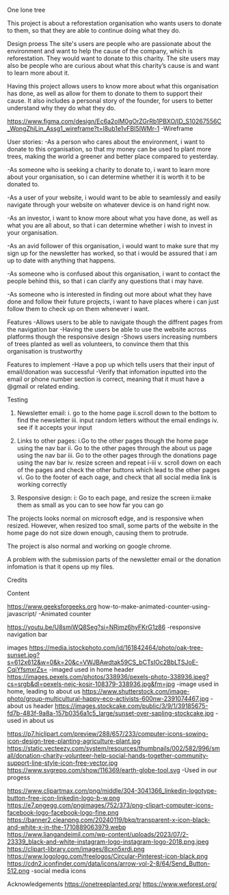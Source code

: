 One lone tree

This project is about a reforestation organisation who wants users to donate to them, so that they are able to continue doing what they do.

Design proess
The site's users are people who are passionate about the environment and want to help the cause of the company, which is reforestation. They would want to donate to this charity. The site users may also be people who are curious about what this charity’s cause is and want to learn more about it.

Having this project allows users to know more about what this organisation has done, as well as allow for them to donate to them to support their cause. It also includes a personal story of the founder, for users to better understand why they do what they do.

https://www.figma.com/design/Ec6a2olM0gOrZGrRb1PBXO/ID_S10267556C_WongZhiLin_Assg1_wireframe?t=l8ub1e1vFBI5IWMr-1
-Wireframe

User stories:
-As a person who cares about the environment, i want to donate to this organisation, so that my money can be used to plant more trees, making the world a greener and better place compared to yesterday.

-As someone who is seeking a charity to donate to, i want to learn more about your organisation, so i can determine whether it is worth it to be donated to.

-As a user of your website, i would want to be able to seamlessly and easily navigate through your website on whatever device is on hand right now.

-As an investor, i want to know more about what you have done, as well as what you are all about, so that i can determine whether i wish to invest in your organisation.

-As an avid follower of this organisation, i would want to make sure that my sign up for the newsletter has worked, so that i would be assured that i am up to date with anything that happens.

-As someone who is confused about this organisation, i want to contact the people behind this, so that i can clarify any questions that i may have.

-As someone who is interested in finding out more about what they have done and follow their future projects, i want to have places where i can just follow them to check up on them whenever i want.




Features
-Allows users to be able to navigate though the diffrent pages from the navigation bar
-Having the users be able to use the website across platforms though the responsive design
-Shows users increasing numbers of trees planted as well as volunteers, to convince them that this organisation is trustworthy

Features to implement
-Have a pop up which tells users that their input of email/donation was successful
-Verify that infomation inputted into the email or phone number section is correct, meaning that it must have a @gmail or related ending.





Testing

1) Newsletter email:
i. go to the home page
ii.scroll down to the bottom to find the newsletter
iii. input random letters without the email endings
iv. see if it accepts your input

2) Links to other pages:
i.Go to the other pages though the home page using the nav bar
ii. Go to the other pages through the about us page using the nav bar
iii. Go to the other pages through the donations page using the nav bar
iv. resize screen and repeat i-iii
v. scroll down on each of the pages and check the other buttons which lead to the other pages
vi. Go to the footer of each oage, and check that all social media link is working correctly

3) Responsive design:
i: Go to each page, and resize the screen
ii:make them as small as you can to see how far you can go

The projects looks normal on microsoft edge, and is responsive when resized. However, when resized too small, some parts of the website in the home page do not size down enough, causing them to protrude. 

The project is also normal and working on google chrome.

A problem with the submission parts of the newsletter email or the donation infomation is that it opens up my files.






Credits

Content

https://www.geeksforgeeks.org how-to-make-animated-counter-using-javascript/ -Animated counter

https://youtu.be/U8smiWQ8Seg?si=NRjmz6hyFKrG1z86 -responsive navigation bar


images
https://media.istockphoto.com/id/161842464/photo/oak-tree-sunset.jpg?s=612x612&w=0&k=20&c=VWJBAwdtak59CS_bCTsIOc2BbLTSJoE-CqiYfsmxrZs= -imaged used in home header
https://images.pexels.com/photos/338936/pexels-photo-338936.jpeg?cs=srgb&dl=pexels-nejc-kosir-108379-338936.jpg&fm=jpg -image used in home, leading to about us
https://www.shutterstock.com/image-photo/group-multicultural-happy-eco-activists-600nw-2391074467.jpg -about us header
https://images.stockcake.com/public/3/9/1/39185675-fd7b-483f-9a8a-157b0356a1c5_large/sunset-over-sapling-stockcake.jpg -used in about us



https://p7.hiclipart.com/preview/288/657/233/computer-icons-sowing-icon-design-tree-planting-agriculture-plant.jpg
https://static.vecteezy.com/system/resources/thumbnails/002/582/996/small/donation-charity-volunteer-help-social-hands-together-community-support-line-style-icon-free-vector.jpg
https://www.svgrepo.com/show/116369/earth-globe-tool.svg
-Used in our progess

https://www.clipartmax.com/png/middle/304-3041366_linkedin-logotype-button-free-icon-linkedin-logo-b-w.png
https://e7.pngegg.com/pngimages/752/373/png-clipart-computer-icons-facebook-logo-facebook-logo-fine.png
https://banner2.cleanpng.com/20240119/bkq/transparent-x-icon-black-and-white-x-in-the-1710889063979.webp
https://www.liangandeimil.com/wp-content/uploads/2023/07/2-23339_black-and-white-instagram-logo-instagram-logo-2018.png.jpeg
https://clipart-library.com/images/8cxn5xrdi.png
https://www.logologo.com/freelogos/Circular-Pinterest-icon-black.png
https://cdn2.iconfinder.com/data/icons/arrow-vol-2-8/64/Send_Button-512.png
-social media icons



Acknowledgements
https://onetreeplanted.org/
https://www.weforest.org/

